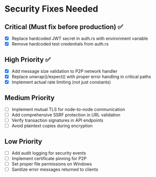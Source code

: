 # Security Fixes Needed

## Critical (Must fix before production) ✅
- [x] Replace hardcoded JWT secret in auth.rs with environment variable
- [x] Remove hardcoded test credentials from auth.rs

## High Priority ✅
- [x] Add message size validation to P2P network handler
- [x] Replace unwrap()/expect() with proper error handling in critical paths
- [x] Implement actual rate limiting (not just constants)

## Medium Priority
- [ ] Implement mutual TLS for node-to-node communication
- [ ] Add comprehensive SSRF protection in URL validation
- [ ] Verify transaction signatures in API endpoints
- [ ] Avoid plaintext copies during encryption

## Low Priority
- [ ] Add audit logging for security events
- [ ] Implement certificate pinning for P2P
- [ ] Set proper file permissions on Windows
- [ ] Sanitize error messages returned to clients
